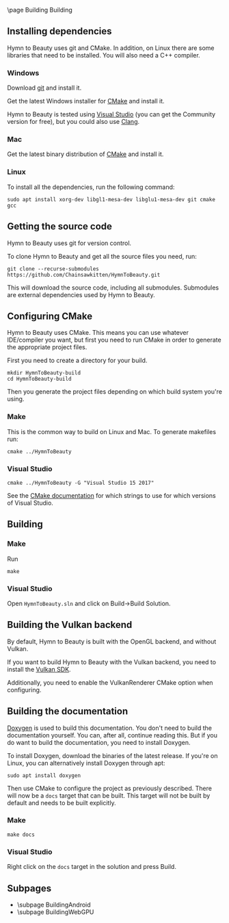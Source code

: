 \page Building Building

## Installing dependencies
Hymn to Beauty uses git and CMake. In addition, on Linux there are some libraries that need to be installed. You will also need a C++ compiler.

### Windows
Download [git](https://git-scm.com/download/win) and install it.

Get the latest Windows installer for [CMake](https://cmake.org/download/) and install it.

Hymn to Beauty is tested using [Visual Studio](https://visualstudio.microsoft.com/) (you can get the Community version for free), but you could also use [Clang](https://clang.llvm.org/).

### Mac
Get the latest binary distribution of [CMake](https://cmake.org/download/) and install it.

### Linux
To install all the dependencies, run the following command:

```
sudo apt install xorg-dev libgl1-mesa-dev libglu1-mesa-dev git cmake gcc
```

## Getting the source code
Hymn to Beauty uses git for version control.

To clone Hymn to Beauty and get all the source files you need, run:
```
git clone --recurse-submodules https://github.com/Chainsawkitten/HymnToBeauty.git
```

This will download the source code, including all submodules. Submodules are external dependencies used by Hymn to Beauty.

## Configuring CMake
Hymn to Beauty uses CMake. This means you can use whatever IDE/compiler you want, but first you need to run CMake in order to generate the appropriate project files.

First you need to create a directory for your build.

```
mkdir HymnToBeauty-build
cd HymnToBeauty-build
```

Then you generate the project files depending on which build system you're using.

### Make
This is the common way to build on Linux and Mac. To generate makefiles run:
```
cmake ../HymnToBeauty 
```

### Visual Studio
```
cmake ../HymnToBeauty -G "Visual Studio 15 2017"
```

See the [CMake documentation](https://cmake.org/cmake/help/latest/manual/cmake-generators.7.html#visual-studio-generators) for which strings to use for which versions of Visual Studio.

## Building

### Make
Run
```
make
```

### Visual Studio
Open `HymnToBeauty.sln` and click on Build->Build Solution.

## Building the Vulkan backend
By default, Hymn to Beauty is built with the OpenGL backend, and without Vulkan.

If you want to build Hymn to Beauty with the Vulkan backend, you need to install the [Vulkan SDK](https://vulkan.lunarg.com/).

Additionally, you need to enable the VulkanRenderer CMake option when configuring.

## Building the documentation
[Doxygen](https://www.doxygen.nl/index.html) is used to build this documentation. You don't need to build the documentation yourself. You can, after all, continue reading this. But if you do want to build the documentation, you need to install Doxygen.

To install Doxygen, download the binaries of the latest release. If you're on Linux, you can alternatively install Doxygen through apt:
```
sudo apt install doxygen
```

Then use CMake to configure the project as previously described. There will now be a `docs` target that can be built. This target will not be built by default and needs to be built explicitly.

### Make
```
make docs
```

### Visual Studio
Right click on the `docs` target in the solution and press Build.

## Subpages
 - \subpage BuildingAndroid
 - \subpage BuildingWebGPU
